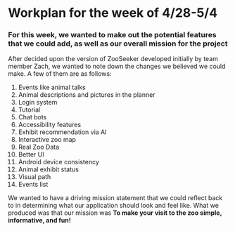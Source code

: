 # Workplan for the week of 4/28-5/4

### For this week, we wanted to make out the potential features that we could add, as well as our overall mission for the project

After decided upon the version of ZooSeeker developed initially by team member Zach, we wanted to note down the changes we believed we could make. A few of them are as follows:

1. Events like animal talks
2. Animal descriptions and pictures in the planner
3. Login system
4. Tutorial
5. Chat bots
6. Accessibility features
7. Exhibit recommendation via AI
8. Interactive zoo map
9. Real Zoo Data
10. Better UI
11. Android device consistency
12. Animal exhibit status
13. Visual path
14. Events list

We wanted to have a driving mission statement that we could reflect back to in determining what our application should look and feel like. What we produced was that our mission was **To make your visit to the zoo simple, informative, and fun!**

